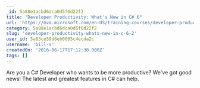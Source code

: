 ```yaml
---
_id: 5a88e1acbd6dca0d5f0d22f2
title: "Developer Productivity: What's New in C# 6"
url: 'https://mva.microsoft.com/en-US/training-courses/developer-productivity-what-s-new-in-c-6-8733?l=VBfRDaS1_904984382'
category: 5a88e1acbd6dca0d5f0d22f2
slug: 'developer-productivity-whats-new-in-c-6-2'
user_id: 5a83ce59d6eb0005c4ecda2c
username: 'bill-s'
createdOn: '2016-06-17T17:12:38.000Z'
tags: []
---
```


Are you a C# Developer who wants to be more productive? We've got good news! The latest and greatest features in C# can help. 
